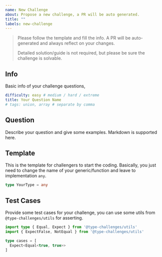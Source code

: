 ```yaml
---
name: New Challenge
about: Propose a new challenge, a PR will be auto generated.
title: ""
labels: new-challenge
---
```


> Please follow the template and fill the info. A PR will be auto-generated and always reflect on your changes.
>
> Detailed solution/guide is not required, but please be sure the challenge is solvable.

## Info

Basic info of your challenge questions,

```yaml
difficulty: easy # medium / hard / extreme
title: Your Question Name
# tags: union, array # separate by comma
```

## Question

<!--question-start-->

Describe your question and give some examples. Markdown is supported here. 

<!--question-end-->

## Template

This is the template for challengers to start the coding. Basically, you just need to change the name of your generic/function and leave to implementation `any`.

```ts
type YourType = any
```

## Test Cases

Provide some test cases for your challenge, you can use some utils from `@type-challenges/utils` for asserting.  

```ts
import type { Equal, Expect } from '@type-challenges/utils'
import { ExpectFalse, NotEqual } from '@type-challenges/utils'

type cases = [
  Expect<Equal<true, true>>
]
```

